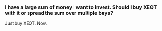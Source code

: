 ### I have a large sum of money I want to invest. Should I buy XEQT with it or spread the sum over multiple buys?

Just buy XEQT. Now.
